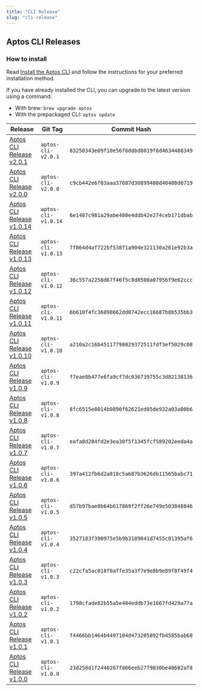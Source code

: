 ```yaml
---
title: "CLI Release"
slug: "cli-release"
---
```


## Aptos CLI Releases

### How to install

Read [Install the Aptos CLI](../tools/aptos-cli/install-cli/index.md) and follow the instructions for your preferred installation method.

If you have already installed the CLI, you can upgrade to the latest version using a command:

- With brew: `brew upgrade aptos`
- With the prepackaged CLI: `aptos update`

| Release                                                                                              | Git Tag             | Commit Hash                                |
| ---------------------------------------------------------------------------------------------------- | ------------------- | ------------------------------------------ |
| [Aptos CLI Release v2.0.1](https://github.com/aptos-labs/aptos-core/releases/tag/aptos-cli-v2.0.1)   | `aptos-cli-v2.0.1`  | `83250343e09f10e56f6ddbd8019f6d4634488349` |
| [Aptos CLI Release v2.0.0](https://github.com/aptos-labs/aptos-core/releases/tag/aptos-cli-v2.0.0)   | `aptos-cli-v2.0.0`  | `c9cb442e6f03aaa37687d30899480d40408d0719` |
| [Aptos CLI Release v1.0.14](https://github.com/aptos-labs/aptos-core/releases/tag/aptos-cli-v1.0.14) | `aptos-cli-v1.0.14` | `6e1487c981a29abe480e4ddb42e274ceb171dbab` |
| [Aptos CLI Release v1.0.13](https://github.com/aptos-labs/aptos-core/releases/tag/aptos-cli-v1.0.13) | `aptos-cli-v1.0.13` | `7f864d4af722bf538f1a904e321130a261e92b3a` |
| [Aptos CLI Release v1.0.12](https://github.com/aptos-labs/aptos-core/releases/tag/aptos-cli-v1.0.12) | `aptos-cli-v1.0.12` | `36c557a2258d67f46f5c8d8500a07956f9e62ccc` |
| [Aptos CLI Release v1.0.11](https://github.com/aptos-labs/aptos-core/releases/tag/aptos-cli-v1.0.11) | `aptos-cli-v1.0.11` | `6b610f4fc36098662dd0742ecc16687b8b535bb3` |
| [Aptos CLI Release v1.0.10](https://github.com/aptos-labs/aptos-core/releases/tag/aptos-cli-v1.0.10) | `aptos-cli-v1.0.10` | `a210a2c16b45117798029372511fdf3ef5029c08` |
| [Aptos CLI Release v1.0.9](https://github.com/aptos-labs/aptos-core/releases/tag/aptos-cli-v1.0.9)   | `aptos-cli-v1.0.9`  | `f7eae8b477e6fa9cf7dc036739755c3d82138136` |
| [Aptos CLI Release v1.0.8](https://github.com/aptos-labs/aptos-core/releases/tag/aptos-cli-v1.0.8)   | `aptos-cli-v1.0.8`  | `8fc6515e8014b0890f62621ed85de932a03a00b6` |
| [Aptos CLI Release v1.0.7](https://github.com/aptos-labs/aptos-core/releases/tag/aptos-cli-v1.0.7)   | `aptos-cli-v1.0.7`  | `eafa8d284fd2e3ea30f5f1345fcf589202eeda4a` |
| [Aptos CLI Release v1.0.6](https://github.com/aptos-labs/aptos-core/releases/tag/aptos-cli-v1.0.6)   | `aptos-cli-v1.0.6`  | `397a412fb6d2a818c5a687b3626db11565babc71` |
| [Aptos CLI Release v1.0.5](https://github.com/aptos-labs/aptos-core/releases/tag/aptos-cli-v1.0.5)   | `aptos-cli-v1.0.5`  | `d57b97bae0b64b617869f2ff26e749e503848846` |
| [Aptos CLI Release v1.0.4](https://github.com/aptos-labs/aptos-core/releases/tag/aptos-cli-v1.0.4)   | `aptos-cli-v1.0.4`  | `3527183f390975e5b9b3189041d7455c81395af6` |
| [Aptos CLI Release v1.0.3](https://github.com/aptos-labs/aptos-core/releases/tag/aptos-cli-v1.0.3)   | `aptos-cli-v1.0.3`  | `c22cfa5ac018f0affe35a3f7e9e8b9e89f8f49f4` |
| [Aptos CLI Release v1.0.2](https://github.com/aptos-labs/aptos-core/releases/tag/aptos-cli-v1.0.2)   | `aptos-cli-v1.0.2`  | `1798cfade82b55a5e484eddb73e1667fd429a77a` |
| [Aptos CLI Release v1.0.1](https://github.com/aptos-labs/aptos-core/releases/tag/aptos-cli-v1.0.1)   | `aptos-cli-v1.0.1`  | `f4466bb1464b4497104d473205892fb4585bab68` |
| [Aptos CLI Release v1.0.0](https://github.com/aptos-labs/aptos-core/releases/tag/aptos-cli-v1.0.0)   | `aptos-cli-v1.0.0`  | `23d258d1f2440267f866eeb27f9830be48682af8` |
